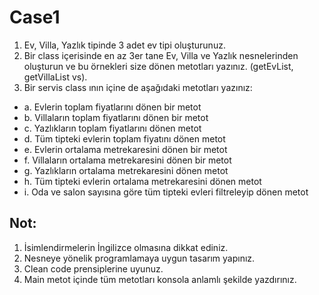 # Case1

1. Ev, Villa, Yazlık tipinde 3 adet ev tipi oluşturunuz.
2. Bir class içerisinde en az 3er tane Ev, Villa ve Yazlık nesnelerinden oluşturun ve bu örnekleri size dönen metotları
   yazınız. (getEvList, getVillaList vs).
3. Bir servis class ının içine de aşağıdaki metotları yazınız:

- a. Evlerin toplam fiyatlarını dönen bir metot
- b. Villaların toplam fiyatlarını dönen bir metot
- c. Yazlıkların toplam fiyatlarını dönen metot
- d. Tüm tipteki evlerin toplam fiyatını dönen metot
- e. Evlerin ortalama metrekaresini dönen bir metot
- f. Villaların ortalama metrekaresini dönen bir metot
- g. Yazlıkların ortalama metrekaresini dönen metot
- h. Tüm tipteki evlerin ortalama metrekaresini dönen metot
- i. Oda ve salon sayısına göre tüm tipteki evleri filtreleyip dönen metot

## Not:

1. İsimlendirmelerin İngilizce olmasına dikkat ediniz.
2. Nesneye yönelik programlamaya uygun tasarım yapınız.
3. Clean code prensiplerine uyunuz.
4. Main metot içinde tüm metotları konsola anlamlı şekilde yazdırınız. 
